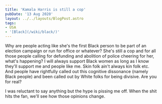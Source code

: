```yaml
---
title: 'Kamala Harris is still a cop'
pubDate: '13 Aug 2020'
layout: ../../layouts/BlogPost.astro
tags:
- USA
- '[Black](/wiki/black/)'
---
```


Why are people acting like she's the first Black person to be part of an election campaign or run for office or whatever? She's still a cop and for all those people calling for defunding and abolition of police cheering for her, what's happening? I will always support Black women as long as I know they'll support me and people like me. Skin folk ain't always kin folk etc. And people have rightfully called out this cognitive dissonance (namely Black people) and been called out by White folks for being divisive. Are you for real?

I was reluctant to say anything but the hype is pissing me off. When the shit hits the fan, we'll see how those opinions change.